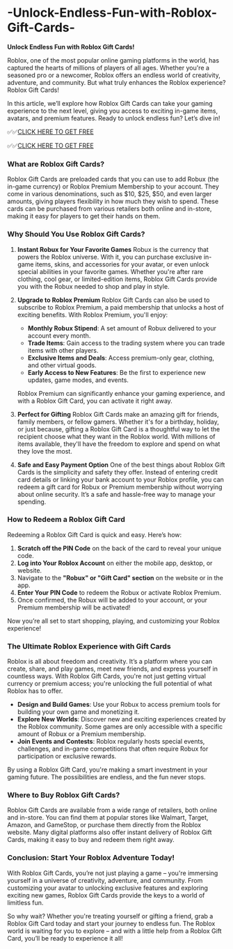 # -Unlock-Endless-Fun-with-Roblox-Gift-Cards-

**Unlock Endless Fun with Roblox Gift Cards!**

Roblox, one of the most popular online gaming platforms in the world, has captured the hearts of millions of players of all ages. Whether you're a seasoned pro or a newcomer, Roblox offers an endless world of creativity, adventure, and community. But what truly enhances the Roblox experience? Roblox Gift Cards!

In this article, we’ll explore how Roblox Gift Cards can take your gaming experience to the next level, giving you access to exciting in-game items, avatars, and premium features. Ready to unlock endless fun? Let’s dive in!


✅✅[CLICK HERE TO GET FREE](https://tinyurl.com/ycy7cnvj)

✅✅[CLICK HERE TO GET FREE](https://tinyurl.com/ycy7cnvj)

### **What are Roblox Gift Cards?**

Roblox Gift Cards are preloaded cards that you can use to add Robux (the in-game currency) or Roblox Premium Membership to your account. They come in various denominations, such as $10, $25, $50, and even larger amounts, giving players flexibility in how much they wish to spend. These cards can be purchased from various retailers both online and in-store, making it easy for players to get their hands on them.

### **Why Should You Use Roblox Gift Cards?**

1. **Instant Robux for Your Favorite Games**
   Robux is the currency that powers the Roblox universe. With it, you can purchase exclusive in-game items, skins, and accessories for your avatar, or even unlock special abilities in your favorite games. Whether you're after rare clothing, cool gear, or limited-edition items, Roblox Gift Cards provide you with the Robux needed to shop and play in style. 

2. **Upgrade to Roblox Premium**
   Roblox Gift Cards can also be used to subscribe to Roblox Premium, a paid membership that unlocks a host of exciting benefits. With Roblox Premium, you'll enjoy:

   - **Monthly Robux Stipend**: A set amount of Robux delivered to your account every month.
   - **Trade Items**: Gain access to the trading system where you can trade items with other players.
   - **Exclusive Items and Deals**: Access premium-only gear, clothing, and other virtual goods.
   - **Early Access to New Features**: Be the first to experience new updates, game modes, and events.

   Roblox Premium can significantly enhance your gaming experience, and with a Roblox Gift Card, you can activate it right away.

3. **Perfect for Gifting**
   Roblox Gift Cards make an amazing gift for friends, family members, or fellow gamers. Whether it's for a birthday, holiday, or just because, gifting a Roblox Gift Card is a thoughtful way to let the recipient choose what they want in the Roblox world. With millions of items available, they'll have the freedom to explore and spend on what they love the most.

4. **Safe and Easy Payment Option**
   One of the best things about Roblox Gift Cards is the simplicity and safety they offer. Instead of entering credit card details or linking your bank account to your Roblox profile, you can redeem a gift card for Robux or Premium membership without worrying about online security. It’s a safe and hassle-free way to manage your spending.

### **How to Redeem a Roblox Gift Card**

Redeeming a Roblox Gift Card is quick and easy. Here’s how:

1. **Scratch off the PIN Code** on the back of the card to reveal your unique code.
2. **Log into Your Roblox Account** on either the mobile app, desktop, or website.
3. Navigate to the **"Robux" or "Gift Card" section** on the website or in the app.
4. **Enter Your PIN Code** to redeem the Robux or activate Roblox Premium.
5. Once confirmed, the Robux will be added to your account, or your Premium membership will be activated!

Now you’re all set to start shopping, playing, and customizing your Roblox experience!

### **The Ultimate Roblox Experience with Gift Cards**

Roblox is all about freedom and creativity. It’s a platform where you can create, share, and play games, meet new friends, and express yourself in countless ways. With Roblox Gift Cards, you're not just getting virtual currency or premium access; you're unlocking the full potential of what Roblox has to offer.

- **Design and Build Games**: Use your Robux to access premium tools for building your own game and monetizing it.
- **Explore New Worlds**: Discover new and exciting experiences created by the Roblox community. Some games are only accessible with a specific amount of Robux or a Premium membership.
- **Join Events and Contests**: Roblox regularly hosts special events, challenges, and in-game competitions that often require Robux for participation or exclusive rewards.

By using a Roblox Gift Card, you're making a smart investment in your gaming future. The possibilities are endless, and the fun never stops.

### **Where to Buy Roblox Gift Cards?**

Roblox Gift Cards are available from a wide range of retailers, both online and in-store. You can find them at popular stores like Walmart, Target, Amazon, and GameStop, or purchase them directly from the Roblox website. Many digital platforms also offer instant delivery of Roblox Gift Cards, making it easy to buy and redeem them right away.

### **Conclusion: Start Your Roblox Adventure Today!**

With Roblox Gift Cards, you’re not just playing a game – you're immersing yourself in a universe of creativity, adventure, and community. From customizing your avatar to unlocking exclusive features and exploring exciting new games, Roblox Gift Cards provide the keys to a world of limitless fun.

So why wait? Whether you're treating yourself or gifting a friend, grab a Roblox Gift Card today and start your journey to endless fun. The Roblox world is waiting for you to explore – and with a little help from a Roblox Gift Card, you’ll be ready to experience it all!
